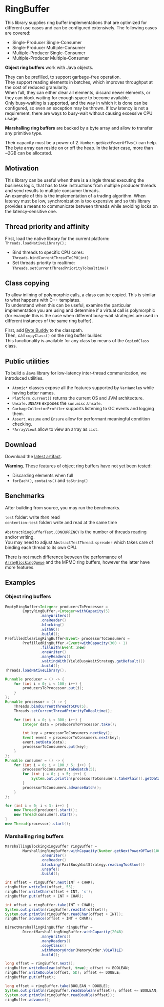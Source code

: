 # RingBuffer

This library supplies ring buffer implementations that are optimized for different use cases and can be configured extensively. The following cases are covered:

- Single-Producer Single-Consumer
- Single-Producer Multiple-Consumer
- Multiple-Producer Single-Consumer
- Multiple-Producer Multiple-Consumer

**Object ring buffers** work with Java objects.

They can be prefilled, to support garbage-free operation.  
They support reading elements in batches, which improves throughput at the cost of reduced granularity.  
When full, they can either clear all elements, discard newer elements, or they can block waiting for enough space to become available.  
Only busy-waiting is supported, and the way in which it is done can be configured, so even an exception may be thrown.
If low latency is not a requirement, there are ways to busy-wait without causing excessive CPU usage.

**Marshalling ring buffers** are backed by a byte array and allow to transfer any primitive type.

Their capacity must be a power of 2. `Number.getNextPowerOfTwo()` can help.  
The byte array can reside on or off the heap. In the latter case, more than ~2GB can be allocated.

## Motivation

This library can be useful when there is a single thread executing the business logic, that has to take instructions from multiple producer threads and send results to multiple consumer threads.  
An example of this is the implementation of a trading algorithm. When latency must be low, synchronization is too expensive and so this library provides a means to communicate between threads while avoiding locks on the latency-sensitive one.

## Thread priority and affinity

First, load the native library for the current platform: `Threads.loadNativeLibrary();`
- Bind threads to specific CPU cores: `Threads.bindCurrentThreadToCPU(int)`
- Set threads priority to realtime: `Threads.setCurrentThreadPriorityToRealtime()`

## Class copying

To allow inlining of polymorphic calls, a class can be copied. This is similar to what happens with C++ templates.  
To understand when this can be useful, examine the particular implementation you are using and determine if a virtual call is polymorphic (for example this is the case when different busy-wait strategies are used in different instances of the same ring buffer).

First, add [Byte Buddy](https://bytebuddy.net/#/) to the classpath.  
Then, call `copyClass()` on the ring buffer builder.  
This functionality is available for any class by means of the `CopiedClass` class.

## Public utilities

To build a Java library for low-latency inter-thread communication, we introduced utilities.

- `Atomic*` classes expose all the features supported by `VarHandle`s while having better names.
- `Platform.current()` returns the current OS and JVM architecture.
- `Unsafe.UNSAFE` exposes the `sun.misc.Unsafe`.
- `GarbageCollectorProfiler` supports listening to GC events and logging them.
- `Assert`, `Assume` and `Ensure` allow for performant meaningful condition checking.
- `*ArrayView`s allow to view an array as `List`.

## Download

Download the [latest artifact](https://github.com/JVM-RingBuffer/RingBuffer/releases/download/v1.0/RingBuffer-1.0.jar).

**Warning.**
These features of object ring buffers have not yet been tested:
- Discarding elements when full
- `forEach()`, `contains()` and `toString()`

## Benchmarks

After building from source, you may run the benchmarks.

`test` folder: write _then_ read  
`contention-test` folder: write and read at the same time

`AbstractRingBufferTest.CONCURRENCY` is the number of threads reading and/or writing.  
You may need to adjust `AbstractTestThread.spreader` which takes care of binding each thread to its own CPU.

There is not much difference between the performance of [`ArrayBlockingQueue`](https://docs.oracle.com/en/java/javase/11/docs/api/java.base/java/util/concurrent/ArrayBlockingQueue.html) and the MPMC ring buffers, however the latter have more features.

## Examples

### Object ring buffers

```java
EmptyRingBuffer<Integer> producersToProcessor =
        EmptyRingBuffer.<Integer>withCapacity(5)
                .manyWriters()
                .oneReader()
                .blocking()
                .withGC()
                .build();
PrefilledClearingRingBuffer<Event> processorToConsumers =
        PrefilledRingBuffer.<Event>withCapacity(300 + 1)
                .fillWith(Event::new)
                .oneWriter()
                .manyReaders()
                .waitingWith(YieldBusyWaitStrategy.getDefault())
                .build();
Threads.loadNativeLibrary();

Runnable producer = () -> {
    for (int i = 0; i < 100; i++) {
        producersToProcessor.put(i);
    }
};
Runnable processor = () -> {
    Threads.bindCurrentThreadToCPU(5);
    Threads.setCurrentThreadPriorityToRealtime();

    for (int i = 0; i < 300; i++) {
        Integer data = producersToProcessor.take();

        int key = processorToConsumers.nextKey();
        Event event = processorToConsumers.next(key);
        event.setData(data);
        processorToConsumers.put(key);
    }
};
Runnable consumer = () -> {
    for (int i = 0; i < 100 / 5; i++) {
        processorToConsumers.takeBatch(5);
        for (int j = 0; j < 5; j++) {
            System.out.println(processorToConsumers.takePlain().getData());
        }
        processorToConsumers.advanceBatch();
    }
};

for (int i = 0; i < 3; i++) {
    new Thread(producer).start();
    new Thread(consumer).start();
}
new Thread(processor).start();
```

### Marshalling ring buffers

```java
MarshallingBlockingRingBuffer ringBuffer =
        MarshallingRingBuffer.withCapacity(Number.getNextPowerOfTwo(100))
                .oneWriter()
                .oneReader()
                .blocking(FailBusyWaitStrategy.readingTooSlow())
                .unsafe()
                .build();

int offset = ringBuffer.next(INT + CHAR);
ringBuffer.writeInt(offset, 55);
ringBuffer.writeChar(offset + INT, 'x');
ringBuffer.put(offset + INT + CHAR);

int offset = ringBuffer.take(INT + CHAR);
System.out.println(ringBuffer.readInt(offset));
System.out.println(ringBuffer.readChar(offset + INT));
ringBuffer.advance(offset + INT + CHAR);

DirectMarshallingRingBuffer ringBuffer =
        DirectMarshallingRingBuffer.withCapacity(2048)
                .manyWriters()
                .manyReaders()
                .copyClass()
                .withMemoryOrder(MemoryOrder.VOLATILE)
                .build();

long offset = ringBuffer.next();
ringBuffer.writeBoolean(offset, true); offset += BOOLEAN;
ringBuffer.writeDouble(offset, 5D); offset += DOUBLE;
ringBuffer.put(offset);

long offset = ringBuffer.take(BOOLEAN + DOUBLE);
System.out.println(ringBuffer.readBoolean(offset)); offset += BOOLEAN;
System.out.println(ringBuffer.readDouble(offset));
ringBuffer.advance();
```